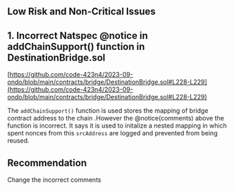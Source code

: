 ## Low Risk and Non-Critical Issues

## 1. Incorrect Natspec @notice in addChainSupport() function in DestinationBridge.sol

[https://github.com/code-423n4/2023-09-ondo/blob/main/contracts/bridge/DestinationBridge.sol#L228-L229](https://github.com/code-423n4/2023-09-ondo/blob/main/contracts/bridge/DestinationBridge.sol#L228-L229)

The `addChainSupport()` function is used stores the mapping of bridge contract address to the chain .However the @notice(comments) above the function is incorrect. It says it is used to initalize a nested mapping in which spent nonces from this `srcAddress` are logged and prevented from being reused.

## Recommendation

Change the incorrect comments